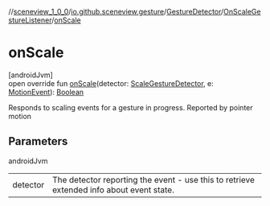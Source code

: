//[sceneview_1_0_0](../../../../index.md)/[io.github.sceneview.gesture](../../index.md)/[GestureDetector](../index.md)/[OnScaleGestureListener](index.md)/[onScale](on-scale.md)

# onScale

[androidJvm]\
open override fun [onScale](on-scale.md)(detector: [ScaleGestureDetector](../../-scale-gesture-detector/index.md), e: [MotionEvent](https://developer.android.com/reference/kotlin/android/view/MotionEvent.html)): [Boolean](https://kotlinlang.org/api/latest/jvm/stdlib/kotlin/-boolean/index.html)

Responds to scaling events for a gesture in progress. Reported by pointer motion

## Parameters

androidJvm

| | |
|---|---|
| detector | The detector reporting the event - use this to retrieve extended info about event state. |
